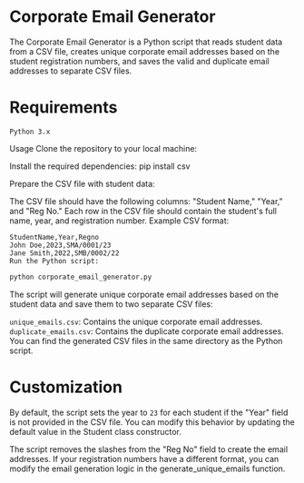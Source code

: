 # Corporate Email Generator

The Corporate Email Generator is a Python script that reads student data from a CSV file, creates unique corporate email addresses based on the student registration numbers, and saves the valid and duplicate email addresses to separate CSV files.

# Requirements
    Python 3.x

Usage
Clone the repository to your local machine:

Install the required dependencies:
    pip install csv


Prepare the CSV file with student data:

The CSV file should have the following columns: "Student Name," "Year," and "Reg No."
Each row in the CSV file should contain the student's full name, year, and registration number.
Example CSV format:


    StudentName,Year,Regno
    John Doe,2023,SMA/0001/23
    Jane Smith,2022,SMB/0002/22
    Run the Python script:

```bash
python corporate_email_generator.py
```

The script will generate unique corporate email addresses based on the student data and save them to two separate CSV files:

`unique_emails.csv`: Contains the unique corporate email addresses.
`duplicate_emails.csv`: Contains the duplicate corporate email addresses.
You can find the generated CSV files in the same directory as the Python script.


# Customization

By default, the script sets the year to `23` for each student if the "Year" field is not provided in the CSV file. You can modify this behavior by updating the default value in the Student class constructor.

The script removes the slashes from the "Reg No" field to create the email addresses. If your registration numbers have a different format, you can modify the email generation logic in the generate_unique_emails function.
